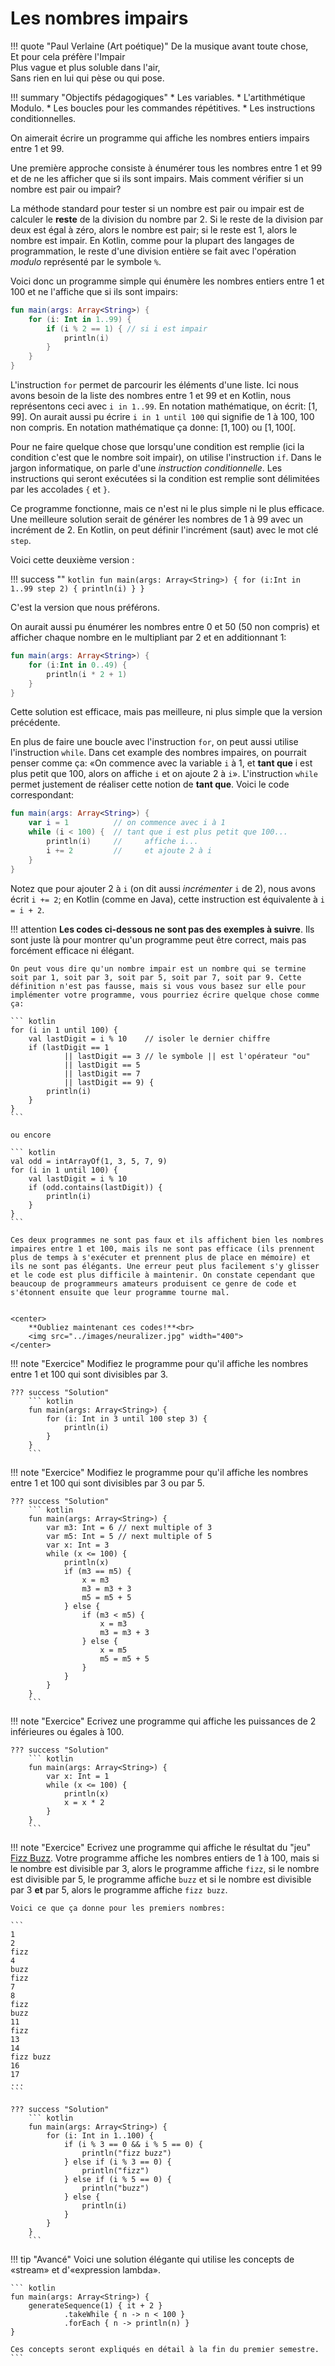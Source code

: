# Les nombres impairs

!!! quote "Paul Verlaine (Art poétique)"
    De la musique avant toute chose,  
    Et pour cela préfère l'Impair  
    Plus vague et plus soluble dans l'air,  
    Sans rien en lui qui pèse ou qui pose.

!!! summary "Objectifs pédagogiques"
    * Les variables.
    * L'artithmétique Modulo.
    * Les boucles pour les commandes répétitives.
    * Les instructions conditionnelles.

On aimerait écrire un programme qui affiche les nombres entiers impairs entre 1 et 99.

Une première approche consiste à énumérer tous les nombres entre 1 et 99 et de ne les afficher que si ils sont impairs.
Mais comment vérifier si un nombre est pair ou impair?

La méthode standard pour tester si un nombre est pair ou impair est de calculer le **reste** de la division du nombre par 2.
Si le reste de la division par deux est égal à zéro, alors le nombre est pair; si le reste est 1, alors le nombre est impair.
En Kotlin, comme pour la plupart des langages de programmation, le reste d'une division entière se fait avec l'opération *modulo*
représenté par le symbole `%`.

Voici donc un programme simple qui énumère les nombres entiers entre 1 et 100 et ne l'affiche que si ils sont impairs:

``` kotlin
fun main(args: Array<String>) {
    for (i: Int in 1..99) {
        if (i % 2 == 1) { // si i est impair
            println(i)
        }
    }
}
```

L'instruction `for` permet de parcourir les éléments d'une liste. Ici nous avons besoin de la liste des nombres entre 1 et 99 et 
en Kotlin, nous représentons ceci avec `i in 1..99`. En notation mathématique, on écrit: $[ 1, 99 ]$. On aurait aussi pu écrire `i in 1 until 100` qui signifie de 1 à 100, 100 non compris. En notation mathématique ça donne: $[ 1, 100 )$ ou $[ 1, 100 [$.

Pour ne faire quelque chose que lorsqu'une condition est remplie (ici la condition c'est que le nombre soit impair), on utilise
l'instruction `if`. Dans le jargon informatique, on parle d'une *instruction conditionnelle*. Les instructions qui seront
exécutées si la condition est remplie sont délimitées par les accolades `{` et `}`.

Ce programme fonctionne, mais ce n'est ni le plus simple ni le plus efficace. Une meilleure solution serait de
générer les nombres de 1 à 99 avec un incrément de 2. En Kotlin, on peut définir l'incrément (saut) avec le mot clé `step`.

Voici cette deuxième version :

!!! success ""
    ``` kotlin
    fun main(args: Array<String>) {
        for (i:Int in 1..99 step 2) {
            println(i)
        }
    }
    ```

C'est la version que nous préférons.

On aurait aussi pu énumérer les nombres entre 0 et 50 (50 non compris) et afficher chaque nombre en le multipliant par 2 et en additionnant 1:

``` kotlin
fun main(args: Array<String>) {
    for (i:Int in 0..49) {
        println(i * 2 + 1)
    }
}
```

Cette solution est efficace, mais pas meilleure, ni plus simple que la version précédente.

En plus de faire une boucle avec l'instruction `for`, on peut aussi utilise l'instruction `while`. Dans cet example des nombres impaires, on pourrait penser comme ça: «On commence avec la variable `i` à 1, et **tant que** i est plus petit que 100, alors on affiche `i` et on ajoute 2 à `i`». L'instruction `while` permet justement de réaliser cette notion de **tant que**. Voici le code correspondant:

``` kotlin
fun main(args: Array<String>) {
    var i = 1          // on commence avec i à 1
    while (i < 100) {  // tant que i est plus petit que 100...
        println(i)     //     affiche i...
        i += 2         //     et ajoute 2 à i
    }
}
```

Notez que pour ajouter 2 à `i` (on dit aussi *incrémenter* `i` de 2), nous avons écrit `i += 2`; en Kotlin (comme en Java), cette instruction est équivalente à `i = i + 2`.

!!! attention
    **Les codes ci-dessous ne sont pas des exemples à suivre**. Ils sont juste là pour montrer qu'un programme peut être correct, mais pas forcément efficace ni élégant.

    On peut vous dire qu'un nombre impair est un nombre qui se termine soit par 1, soit par 3, soit par 5, soit par 7, soit par 9. Cette définition n'est pas fausse, mais si vous vous basez sur elle pour implémenter votre programme, vous pourriez écrire quelque chose comme ça:

    ``` kotlin
    for (i in 1 until 100) {
        val lastDigit = i % 10    // isoler le dernier chiffre
        if (lastDigit == 1
                || lastDigit == 3 // le symbole || est l'opérateur "ou"
                || lastDigit == 5
                || lastDigit == 7
                || lastDigit == 9) {
            println(i)
        }
    }
    ```

    ou encore

    ``` kotlin
    val odd = intArrayOf(1, 3, 5, 7, 9)
    for (i in 1 until 100) {
        val lastDigit = i % 10
        if (odd.contains(lastDigit)) {
            println(i)
        }
    }
    ```

    Ces deux programmes ne sont pas faux et ils affichent bien les nombres impaires entre 1 et 100, mais ils ne sont pas efficace (ils prennent plus de temps à s'exécuter et prennent plus de place en mémoire) et ils ne sont pas élégants. Une erreur peut plus facilement s'y glisser et le code est plus difficile à maintenir. On constate cependant que beaucoup de programmeurs amateurs produisent ce genre de code et s'étonnent ensuite que leur programme tourne mal.


    <center>
        **Oubliez maintenant ces codes!**<br>
        <img src="../images/neuralizer.jpg" width="400">
    </center>




!!! note "Exercice"
    Modifiez le programme pour qu'il affiche les nombres entre 1 et 100 qui sont divisibles par 3.

    ??? success "Solution"
        ``` kotlin
        fun main(args: Array<String>) {
            for (i: Int in 3 until 100 step 3) {
                println(i)
            }
        }
        ```

!!! note "Exercice"
    Modifiez le programme pour qu'il affiche les nombres entre 1 et 100 qui sont divisibles par 3 ou par 5.

    ??? success "Solution"
        ``` kotlin
        fun main(args: Array<String>) {
            var m3: Int = 6 // next multiple of 3
            var m5: Int = 5 // next multiple of 5
            var x: Int = 3
            while (x <= 100) {
                println(x)
                if (m3 == m5) {
                    x = m3
                    m3 = m3 + 3
                    m5 = m5 + 5
                } else {
                    if (m3 < m5) {
                        x = m3
                        m3 = m3 + 3
                    } else {
                        x = m5
                        m5 = m5 + 5
                    }
                }
            }
        }
        ```

!!! note "Exercice"
    Ecrivez une programme qui affiche les puissances de 2 inférieures ou égales à 100.

    ??? success "Solution"
        ``` kotlin
        fun main(args: Array<String>) {
            var x: Int = 1
            while (x <= 100) {
                println(x)
                x = x * 2
            }
        }
        ```

!!! note "Exercice"
    Ecrivez une programme qui affiche le résultat du "jeu" [Fizz Buzz](https://en.wikipedia.org/wiki/Fizz_buzz).
    Votre programme affiche les nombres entiers de 1 à 100, mais si le nombre est divisible par 3, alors le programme affiche
    `fizz`, si le nombre est divisible par 5, le programme affiche `buzz` et si le nombre est divisible par 3 **et** par 5,
    alors le programme affiche `fizz buzz`.

    Voici ce que ça donne pour les premiers nombres:

    ```
    1
    2
    fizz
    4
    buzz
    fizz
    7
    8
    fizz
    buzz
    11
    fizz
    13
    14
    fizz buzz
    16
    17
    ...
    ```

    ??? success "Solution"
        ``` kotlin
        fun main(args: Array<String>) {
            for (i: Int in 1..100) {
                if (i % 3 == 0 && i % 5 == 0) {
                    println("fizz buzz")
                } else if (i % 3 == 0) {
                    println("fizz")
                } else if (i % 5 == 0) {
                    println("buzz")
                } else {
                    println(i)
                }
            }
        }
        ```


!!! tip "Avancé"
    Voici une solution élégante qui utilise les concepts de «stream» et d'«expression lambda».

    ``` kotlin
    fun main(args: Array<String>) {
        generateSequence(1) { it + 2 }
                .takeWhile { n -> n < 100 }
                .forEach { n -> println(n) }
    }

    Ces concepts seront expliqués en détail à la fin du premier semestre.
    ```
